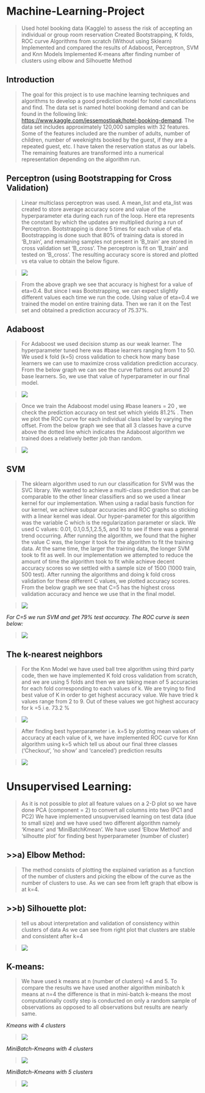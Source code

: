 # Machine-Learning-Project
>Used hotel booking data (Kaggle) to assess the risk of accepting an individual or group room reservation
>Created Bootstrapping, K folds, ROC curve Algorithms from scratch (Without using Sklearn)
>Implemented and compared the results of Adaboost, Perceptron, SVM and Knn Models 
>Implemented K-means after finding number of clusters using elbow and Silhouette Method 

## Introduction
>The goal for this project is to use machine learning techniques and algorithms to develop a good prediction model for hotel cancellations and find. The data set is named hotel booking demand and can be found in the following link: https://www.kaggle.com/jessemostipak/hotel-booking-demand. The data set includes approximately 120,000 samples with 32 features. Some of the features included are the number of adults, number of children, number of weeknights booked by the guest, if they are a repeated guest, etc. I have taken the reservation status as our labels. The remaining features are transformed into a numerical representation depending on the algorithm run.
## Perceptron (using Bootstrapping for Cross Validation)
>Linear multiclass perceptron was used. A mean_list and eta_list was created to store average accuracy score and value of the hyperparameter eta during each run of the loop. Here eta represents the constant by which the updates are multiplied during a run of Perceptron.
>Bootstrapping is done 5 times for each value of eta. Bootstrapping is done such that 80% of training data is stored in ‘B_train’, and remaining samples not present in ‘B_train’ are stored in cross validation set ‘B_cross’. 
>The perceptron is fit on ‘B_train’ and tested on ‘B_cross’. The resulting accuracy score is stored and plotted vs eta value to obtain the below figure.

>![](image/1.png)

>From the above graph we see that accuracy is highest for a value of eta=0.4. But since I was Bootstrapping, we can expect slightly different values each time we run the code.
>Using value of eta=0.4 we trained the model on entire training data. Then we ran it on the Test set and obtained a prediction accuracy of 75.37%.
## Adaboost
>For Adaboost we used decision stump as our weak learner. The hyperparameter tuned here was #base learners ranging from 1 to 50. We used k fold (k=5) cross validation to check how many base learners we can use to maximize cross validation prediction accuracy. From the below graph we can see the curve flattens out around 20 base learners. So, we use that value of hyperparameter in our final model.

>![](image/2.png)

>Once we train the Adaboost model using #base leaners = 20 , we check the prediction accuracy on test set which yields 81.2% . Then we plot the ROC curve for each individual class label by varying the offset. From the below graph we see that all 3 classes have a curve above the dotted line which indicates the Adaboost algorithm we trained does a relatively better job than random.

>![](image/3.png)

## SVM
>The sklearn algorithm used to run our classification for SVM was the SVC library. We wanted to achieve a multi-class prediction that can be comparable to the other linear classifiers and so we used a linear kernel for our implementation. When using a radial basis function for our kernel, we achieve subpar accuracies and ROC graphs so sticking with a linear kernel was ideal. Our hyper-parameter for this algorithm was the variable C which is the regularization parameter or slack. We used C values: 0.01, 0.1,0.5,1,2.5,5, and 10 to see if there was a general trend occurring. After running the algorithm, we found that the higher the value C was, the longer it took for the algorithm to fit the training data. At the same time, the larger the training data, the longer SVM took to fit as well. In our implementation we attempted to reduce the amount of time the algorithm took to fit while achieve decent accuracy scores so we settled with a sample size of 1500 (1000 train, 500 test). 
>After running the algorithms and doing k fold cross validation for these different C values, we plotted accuracy scores. From the below graph we see that C=5 has the highest cross validation accuracy and hence we use that in the final model.

>![](image/4.png)

*For C=5 we run SVM and get 79% test accuracy. The ROC curve is seen below:*

>![](image/5.png)

## The k-nearest neighbors	
>For the Knn Model we have used ball tree algorithm using third party code, then we have implemented K fold cross validation from scratch, and we are using 5 folds and then we are taking mean of 5 accuracies for each fold corresponding to each values of k. We are trying to find best value of K in order to get highest accuracy value. We have tried k values range from 2 to 9. Out of these values we got highest accuracy for k =5 i.e. 73.2 %

>![](image/6.png)

>After finding best hyperparameter i.e. k=5 by plotting mean values of accuracy at each value of k, we have implemented ROC curve for Knn algorithm using k=5 which tell us about our final three classes (‘Checkout’, ’no show’ and ‘canceled’)  prediction results

>![](image/7.png)

# Unsupervised Learning:
>As it is not possible to plot all feature values on a 2-D plot so we have done PCA (component = 2) to convert all columns into two (PC1 and PC2)
We have implemented unsupvervised learning on test data (due to small size) and we have used two different algorithm namely ‘Kmeans’ and ‘MiniBatchKmean’.
We have used ‘Elbow Method’ and ‘silhoutte plot’ for finding best hyperparameter (number of cluster) 
## >>a)	Elbow Method: 
>The method consists of plotting the explained variation as a function of the number of clusters and picking the elbow of the curve as the number of clusters to use.
>As we can see from left graph that elbow is at k=4.
## >>b)  Silhouette plot: 
>tell us about interpretation and validation of consistency within clusters of data
>As we can see from right plot that clusters are stable and consistent after k=4

>![](image/8.png)

## K-means: 
>We have used k means at n (number of clusters) =4 and 5.  To compare the results we have used another algorithm minibatch k means at n=4  the difference is that in mini-batch k-means the most computationally costly step is conducted on only a random sample of observations as opposed to all observations but results are nearly same.

*Kmeans with 4 clusters*

>![](image/9.png)

*MiniBatch-Kmeans with 4 clusters*

>![](image/10.png)

*MiniBatch-Kmeans with 5 clusters*

>![](image/11.png)
